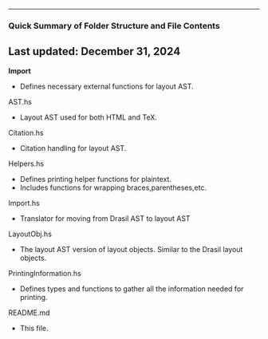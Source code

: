 ----------------------------------------------------------
### Quick Summary of Folder Structure and File Contents
Last updated: December 31, 2024
----------------------------------------------------------

**Import**
  - Defines necessary external functions for layout AST.

AST.hs
  - Layout AST used for both HTML and TeX.

Citation.hs
  - Citation handling for layout AST.

Helpers.hs
  - Defines printing helper functions for plaintext.
  - Includes functions for wrapping braces,parentheses,etc.

Import.hs
  - Translator for moving from Drasil AST to layout AST

LayoutObj.hs
  - The layout AST version of layout objects. Similar to the Drasil layout objects.
  
PrintingInformation.hs
  - Defines types and functions to gather all the information needed for printing.

README.md
  - This file.